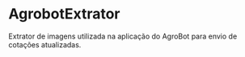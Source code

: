 # AgrobotExtrator
Extrator de imagens utilizada na aplicação do AgroBot para envio de cotações atualizadas.
